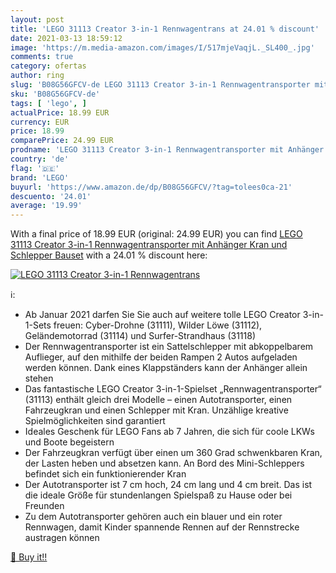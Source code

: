 ```yaml
---
layout: post
title: 'LEGO 31113 Creator 3-in-1 Rennwagentrans at 24.01 % discount'
date: 2021-03-13 18:59:12
image: 'https://m.media-amazon.com/images/I/517mjeVaqjL._SL400_.jpg'
comments: true
category: ofertas
author: ring
slug: 'B08G56GFCV-de LEGO 31113 Creator 3-in-1 Rennwagentransporter mit...'
sku: 'B08G56GFCV-de'
tags: [ 'lego', ]
actualPrice: 18.99 EUR
currency: EUR
price: 18.99
comparePrice: 24.99 EUR
prodname: 'LEGO 31113 Creator 3-in-1 Rennwagentransporter mit Anhänger  Kran und Schlepper  Bauset'
country: 'de'
flag: '🇩🇪'
brand: 'LEGO'
buyurl: 'https://www.amazon.de/dp/B08G56GFCV/?tag=tolees0ca-21'
descuento: '24.01'
average: '19.99'
---
```


With a final price of 18.99 EUR (original: 24.99 EUR) you can find [LEGO 31113 Creator 3-in-1 Rennwagentransporter mit Anhänger  Kran und Schlepper  Bauset](https://www.amazon.de/dp/B08G56GFCV/?tag=tolees0ca-21) with a  24.01 % discount here:

[![LEGO 31113 Creator 3-in-1 Rennwagentrans](https://m.media-amazon.com/images/I/517mjeVaqjL._SL400_.jpg)](https://www.amazon.de/dp/B08G56GFCV/?tag=tolees0ca-21)

ℹ️:

- Ab Januar 2021 darfen Sie Sie auch auf weitere tolle LEGO Creator 3-in-1-Sets freuen: Cyber-Drohne (31111), Wilder Löwe (31112), Geländemotorrad (31114) und Surfer-Strandhaus (31118)
- Der Rennwagentransporter ist ein Sattelschlepper mit abkoppelbarem Auflieger, auf den mithilfe der beiden Rampen 2 Autos aufgeladen werden können. Dank eines Klappständers kann der Anhänger allein stehen
- Das fantastische LEGO Creator 3-in-1-Spielset „Rennwagentransporter“ (31113) enthält gleich drei Modelle – einen Autotransporter, einen Fahrzeugkran und einen Schlepper mit Kran. Unzählige kreative Spielmöglichkeiten sind garantiert
- Ideales Geschenk für LEGO Fans ab 7 Jahren, die sich für coole LKWs und Boote begeistern
- Der Fahrzeugkran verfügt über einen um 360 Grad schwenkbaren Kran, der Lasten heben und absetzen kann. An Bord des Mini-Schleppers befindet sich ein funktionierender Kran
- Der Autotransporter ist 7 cm hoch, 24 cm lang und 4 cm breit. Das ist die ideale Größe für stundenlangen Spielspaß zu Hause oder bei Freunden
- Zu dem Autotransporter gehören auch ein blauer und ein roter Rennwagen, damit Kinder spannende Rennen auf der Rennstrecke austragen können

[🛒 Buy it!!](https://www.amazon.de/dp/B08G56GFCV/?tag=tolees0ca-21)

